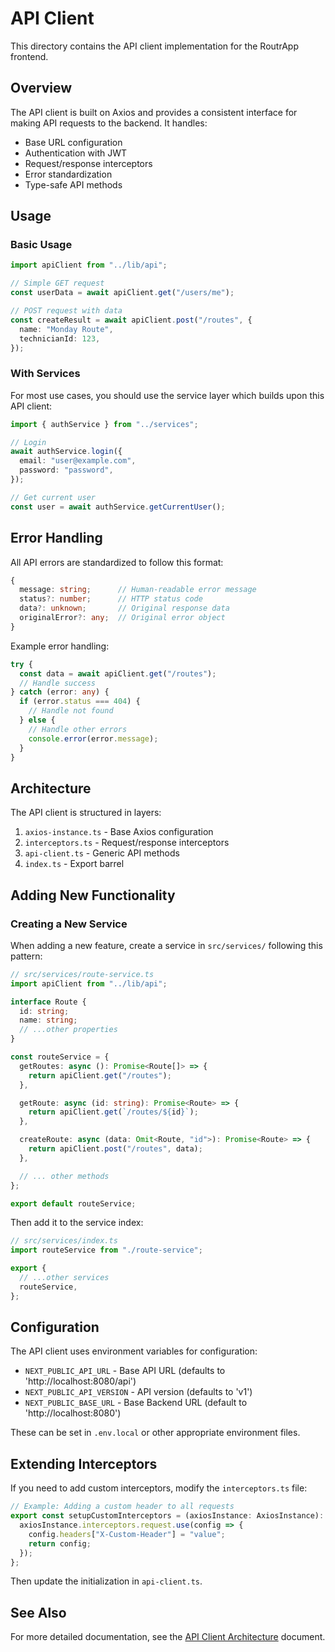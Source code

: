 # API Client

This directory contains the API client implementation for the RoutrApp frontend.

## Overview

The API client is built on Axios and provides a consistent interface for making API requests to the backend. It handles:

- Base URL configuration
- Authentication with JWT
- Request/response interceptors
- Error standardization
- Type-safe API methods

## Usage

### Basic Usage

```typescript
import apiClient from "../lib/api";

// Simple GET request
const userData = await apiClient.get("/users/me");

// POST request with data
const createResult = await apiClient.post("/routes", {
  name: "Monday Route",
  technicianId: 123,
});
```

### With Services

For most use cases, you should use the service layer which builds upon this API client:

```typescript
import { authService } from "../services";

// Login
await authService.login({
  email: "user@example.com",
  password: "password",
});

// Get current user
const user = await authService.getCurrentUser();
```

## Error Handling

All API errors are standardized to follow this format:

```typescript
{
  message: string;      // Human-readable error message
  status?: number;      // HTTP status code
  data?: unknown;       // Original response data
  originalError?: any;  // Original error object
}
```

Example error handling:

```typescript
try {
  const data = await apiClient.get("/routes");
  // Handle success
} catch (error: any) {
  if (error.status === 404) {
    // Handle not found
  } else {
    // Handle other errors
    console.error(error.message);
  }
}
```

## Architecture

The API client is structured in layers:

1. `axios-instance.ts` - Base Axios configuration
2. `interceptors.ts` - Request/response interceptors
3. `api-client.ts` - Generic API methods
4. `index.ts` - Export barrel

## Adding New Functionality

### Creating a New Service

When adding a new feature, create a service in `src/services/` following this pattern:

```typescript
// src/services/route-service.ts
import apiClient from "../lib/api";

interface Route {
  id: string;
  name: string;
  // ...other properties
}

const routeService = {
  getRoutes: async (): Promise<Route[]> => {
    return apiClient.get("/routes");
  },

  getRoute: async (id: string): Promise<Route> => {
    return apiClient.get(`/routes/${id}`);
  },

  createRoute: async (data: Omit<Route, "id">): Promise<Route> => {
    return apiClient.post("/routes", data);
  },

  // ... other methods
};

export default routeService;
```

Then add it to the service index:

```typescript
// src/services/index.ts
import routeService from "./route-service";

export {
  // ...other services
  routeService,
};
```

## Configuration

The API client uses environment variables for configuration:

- `NEXT_PUBLIC_API_URL` - Base API URL (defaults to 'http://localhost:8080/api')
- `NEXT_PUBLIC_API_VERSION` - API version (defaults to 'v1')
- `NEXT_PUBLIC_BASE_URL` - Base Backend URL (default to 'http://localhost:8080')

These can be set in `.env.local` or other appropriate environment files.

## Extending Interceptors

If you need to add custom interceptors, modify the `interceptors.ts` file:

```typescript
// Example: Adding a custom header to all requests
export const setupCustomInterceptors = (axiosInstance: AxiosInstance): void => {
  axiosInstance.interceptors.request.use(config => {
    config.headers["X-Custom-Header"] = "value";
    return config;
  });
};
```

Then update the initialization in `api-client.ts`.

## See Also

For more detailed documentation, see the [API Client Architecture](../../docs/architecture/frontend-api-client.md) document.
